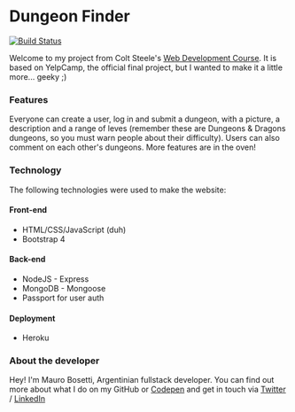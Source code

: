 # Dungeon Finder
[![Build Status](https://travis-ci.org/amuroBosetti/dungeonFinder.svg?branch=master)](https://travis-ci.org/amuroBosetti/dungeonFinder)

Welcome to my project from Colt Steele's [Web Development Course](https://www.udemy.com/course/the-web-developer-bootcamp/). It is based on YelpCamp, the official final project, but I wanted to make it a little more... geeky ;)

### Features
Everyone can create a user, log in and submit a dungeon, with a picture, a description and  a range of leves (remember these are Dungeons & Dragons dungeons, so you must warn people about their difficulty). Users can also comment on each other's dungeons. More features are in the oven!
### Technology
The following technologies were used to make the website:
#### Front-end
* HTML/CSS/JavaScript (duh)
* Bootstrap 4

#### Back-end
* NodeJS - Express
* MongoDB - Mongoose
* Passport for user auth

#### Deployment
* Heroku

### About the developer
Hey! I'm Mauro Bosetti, Argentinian fullstack developer. You can find out more about what I do on my GitHub or [Codepen](https://codepen.io/amurobosetti) and get in touch via [Twitter](https://twitter.com/itsamuro) / [LinkedIn](https://www.linkedin.com/in/mauro-bosetti/)

